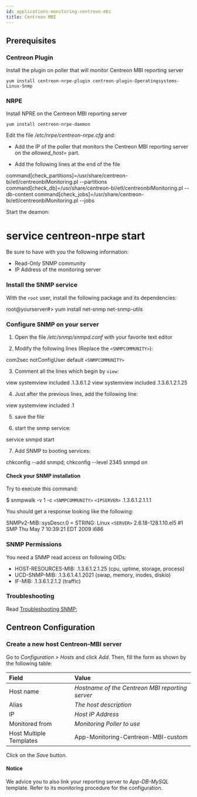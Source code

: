```yaml
---
id: applications-monitoring-centreon-mbi
title: Centreon MBI
---
```


## Prerequisites

### Centreon Plugin

Install the plugin on poller that will monitor Centreon MBI reporting server

``` shell
yum install centreon-nrpe-plugin centreon-plugin-Operatingsystems-Linux-Snmp
```

### NRPE

Install NPRE on the Centreon MBI reporting server

``` shell
yum install centreon-nrpe-daemon
```

Edit the file */etc/nrpe/centreon-nrpe.cfg* and:

- Add the IP of the poller that monitors the Centreon MBI reporting server on
the *allowed\_host=* part.

- Add the following lines at the end of the file

command[check_partitions]=/usr/share/centreon-bi/etl/centreonbiMonitoring.pl --partitions
command[check_db]=/usr/share/centreon-bi/etl/centreonbiMonitoring.pl --db-content
command[check_jobs]=/usr/share/centreon-bi/etl/centreonbiMonitoring.pl --jobs

Start the deamon:

# service centreon-nrpe start

Be sure to have with you the following information:

- Read-Only SNMP community
- IP Address of the monitoring server

### Install the SNMP service

With the `root` user, install the following package and its dependencies:

root@yourserver#&gt; yum install net-snmp net-snmp-utils

### Configure SNMP on your server

1.  Open the file */etc/snmp/snmpd.conf* with your favorite text editor

2.  Modify the following lines (Replace the `<SNMPCOMMUNITY>`):

com2sec notConfigUser default `<SNMPCOMMUNITY>`

3.  Comment all the lines which begin by `view`:

view systemview included .1.3.6.1.2 view systemview included .1.3.6.1.2.1.25

4.  Just after the previous lines, add the following line:

view systemview included .1

5.  save the file

6.  start the snmp service:

service snmpd start

7.  Add SNMP to booting services:

chkconfig --add snmpd; chkconfig --level 2345 snmpd on

#### Check your SNMP installation

Try to execute this command:

$ snmpwalk -v 1 -c `<SNMPCOMMUNITY>` `<IPSERVER>` .1.3.6.1.2.1.1.1

You should get a response looking like the following:

SNMPv2-MIB::sysDescr.0 = STRING: Linux `<SERVER>` 2.6.18-128.1.10.el5 #1 SMP Thu May 7 10:39:21 EDT 2009 i686

### SNMP Permissions

You need a SNMP read access on following OIDs:

- HOST-RESOURCES-MIB: .1.3.6.1.2.1.25 (cpu, uptime, storage, process)
- UCD-SNMP-MIB: .1.3.6.1.4.1.2021 (swap, memory, inodes, diskio)
- IF-MIB: .1.3.6.1.2.1.2 (traffic)

### Troubleshooting

Read [Troubleshooting SNMP](../tutorials/troubleshooting-plugins#snmp-checks);

## Centreon Configuration

### Create a new host Centreon-MBI server

Go to *Configuration \> Hosts* and click *Add*. Then, fill the form as shown by
the following table:

| Field                   | Value                                           |
| :---------------------- | :---------------------------------------------- |
| Host name               | *Hostname of the Centreon MBI reporting server* |
| Alias                   | *The host description*                          |
| IP                      | *Host IP Address*                               |
| Monitored from          | *Monitoring Poller to use*                      |
| Host Multiple Templates | App-Monitoring-Centreon-MBI-custom              |

Click on the *Save* button.

#### Notice

We advice you to also link your reporting server to *App-DB-MySQL* template.
Refer to its monitoring procedure for the configuration.
